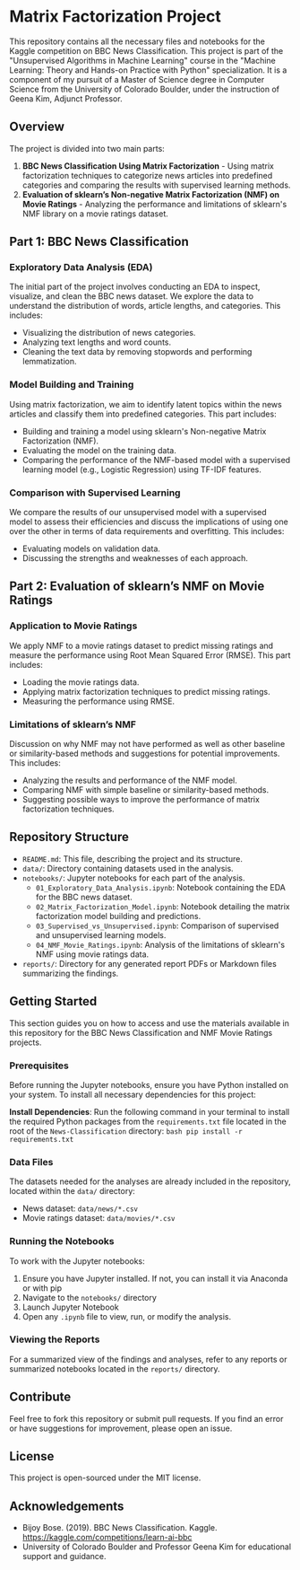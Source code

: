 # Matrix Factorization Project

This repository contains all the necessary files and notebooks for the Kaggle competition on BBC News Classification. This project is part of the "Unsupervised Algorithms in Machine Learning" course in the "Machine Learning: Theory and Hands-on Practice with Python" specialization. It is a component of my pursuit of a Master of Science degree in Computer Science from the University of Colorado Boulder, under the instruction of Geena Kim, Adjunct Professor.

## Overview

The project is divided into two main parts:

1. **BBC News Classification Using Matrix Factorization** - Using matrix factorization techniques to categorize news articles into predefined categories and comparing the results with supervised learning methods.
2. **Evaluation of sklearn’s Non-negative Matrix Factorization (NMF) on Movie Ratings** - Analyzing the performance and limitations of sklearn's NMF library on a movie ratings dataset.

## Part 1: BBC News Classification

### Exploratory Data Analysis (EDA)
The initial part of the project involves conducting an EDA to inspect, visualize, and clean the BBC news dataset. We explore the data to understand the distribution of words, article lengths, and categories. This includes:
- Visualizing the distribution of news categories.
- Analyzing text lengths and word counts.
- Cleaning the text data by removing stopwords and performing lemmatization.

### Model Building and Training
Using matrix factorization, we aim to identify latent topics within the news articles and classify them into predefined categories. This part includes:
- Building and training a model using sklearn's Non-negative Matrix Factorization (NMF).
- Evaluating the model on the training data.
- Comparing the performance of the NMF-based model with a supervised learning model (e.g., Logistic Regression) using TF-IDF features.

### Comparison with Supervised Learning
We compare the results of our unsupervised model with a supervised model to assess their efficiencies and discuss the implications of using one over the other in terms of data requirements and overfitting. This includes:
- Evaluating models on validation data.
- Discussing the strengths and weaknesses of each approach.

## Part 2: Evaluation of sklearn’s NMF on Movie Ratings

### Application to Movie Ratings
We apply NMF to a movie ratings dataset to predict missing ratings and measure the performance using Root Mean Squared Error (RMSE). This part includes:
- Loading the movie ratings data.
- Applying matrix factorization techniques to predict missing ratings.
- Measuring the performance using RMSE.

### Limitations of sklearn’s NMF
Discussion on why NMF may not have performed as well as other baseline or similarity-based methods and suggestions for potential improvements. This includes:
- Analyzing the results and performance of the NMF model.
- Comparing NMF with simple baseline or similarity-based methods.
- Suggesting possible ways to improve the performance of matrix factorization techniques.

## Repository Structure

- `README.md`: This file, describing the project and its structure.
- `data/`: Directory containing datasets used in the analysis.
- `notebooks/`: Jupyter notebooks for each part of the analysis.
  - `01_Exploratory_Data_Analysis.ipynb`: Notebook containing the EDA for the BBC news dataset.
  - `02_Matrix_Factorization_Model.ipynb`: Notebook detailing the matrix factorization model building and predictions.
  - `03_Supervised_vs_Unsupervised.ipynb`: Comparison of supervised and unsupervised learning models.
  - `04_NMF_Movie_Ratings.ipynb`: Analysis of the limitations of sklearn's NMF using movie ratings data.
- `reports/`: Directory for any generated report PDFs or Markdown files summarizing the findings.

## Getting Started

This section guides you on how to access and use the materials available in this repository for the BBC News Classification and NMF Movie Ratings projects.

### Prerequisites

Before running the Jupyter notebooks, ensure you have Python installed on your system. To install all necessary dependencies for this project:

**Install Dependencies**: Run the following command in your terminal to install the required Python packages from the `requirements.txt` file located in the root of the `News-Classification` directory:
    ```bash
    pip install -r requirements.txt
    ```

### Data Files

The datasets needed for the analyses are already included in the repository, located within the `data/` directory:
- News dataset: `data/news/*.csv`
- Movie ratings dataset: `data/movies/*.csv`

### Running the Notebooks

To work with the Jupyter notebooks:
1. Ensure you have Jupyter installed. If not, you can install it via Anaconda or with pip
2. Navigate to the `notebooks/` directory
3. Launch Jupyter Notebook
4. Open any `.ipynb` file to view, run, or modify the analysis.

### Viewing the Reports

For a summarized view of the findings and analyses, refer to any reports or summarized notebooks located in the `reports/` directory.

## Contribute

Feel free to fork this repository or submit pull requests. If you find an error or have suggestions for improvement, please open an issue.

## License

This project is open-sourced under the MIT license.

## Acknowledgements

- Bijoy Bose. (2019). BBC News Classification. Kaggle. https://kaggle.com/competitions/learn-ai-bbc
- University of Colorado Boulder and Professor Geena Kim for educational support and guidance.
